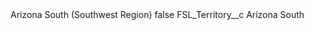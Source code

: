 <?xml version="1.0" encoding="UTF-8"?>
<CustomMetadata xmlns="http://soap.sforce.com/2006/04/metadata" xmlns:xsi="http://www.w3.org/2001/XMLSchema-instance" xmlns:xsd="http://www.w3.org/2001/XMLSchema">
    <label>Arizona South (Southwest Region)</label>
    <protected>false</protected>
    <values>
        <field>FSL_Territory__c</field>
        <value xsi:type="xsd:string">Arizona South</value>
    </values>
</CustomMetadata>
